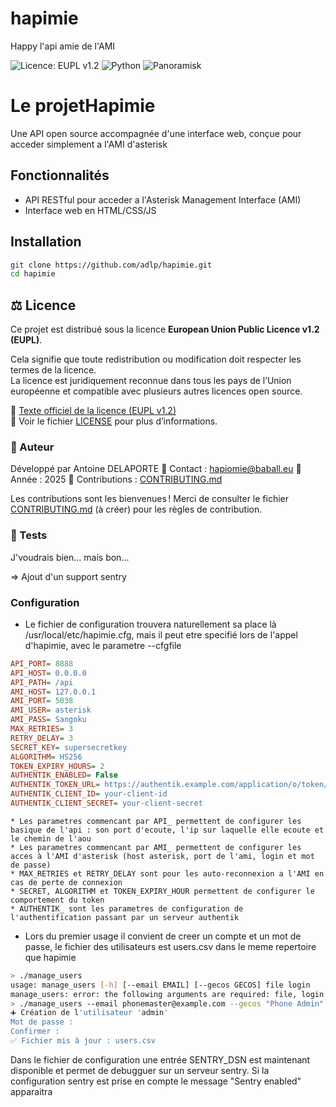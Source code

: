 # hapimie
Happy l'api amie de l'AMI

![Licence: EUPL v1.2](https://img.shields.io/badge/License-EUPL%20v1.2-blue.svg)
![Python](https://img.shields.io/badge/Python-3.10%2B-blue.svg)
![Panoramisk](https://img.shields.io/badge/Panoramisk-async%20AMI%20client-green.svg)

# Le projetHapimie

Une API open source accompagnée d'une interface web, conçue pour acceder simplement a l'AMI d'asterisk

## Fonctionnalités

- API RESTful pour acceder a l'Asterisk Management Interface (AMI)
- Interface web en HTML/CSS/JS

## Installation

```bash
git clone https://github.com/adlp/hapimie.git
cd hapimie
```

## ⚖️ Licence

Ce projet est distribué sous la licence **European Union Public Licence v1.2 (EUPL)**.

Cela signifie que toute redistribution ou modification doit respecter les termes de la licence.  
La licence est juridiquement reconnue dans tous les pays de l’Union européenne et compatible avec plusieurs autres licences open source.

🔗 [Texte officiel de la licence (EUPL v1.2)](https://joinup.ec.europa.eu/collection/eupl/eupl-text-eupl-12)  
📄 Voir le fichier [LICENSE](./LICENSE) pour plus d’informations.


### 👤 Auteur
Développé par Antoine DELAPORTE
📧 Contact : hapiomie@baball.eu
📅 Année : 2025
🤝 Contributions : [CONTRIBUTING.md](./CONTRIBUTING.md)

Les contributions sont les bienvenues !
Merci de consulter le fichier [CONTRIBUTING.md](./CONTRIBUTING.md) (à créer) pour les règles de contribution.

### 🧪 Tests
J'voudrais bien... mais bon...

=> Ajout d'un support sentry

### Configuration
  * Le fichier de configuration trouvera naturellement sa place là /usr/local/etc/hapimie.cfg, mais il peut etre specifié lors de l'appel d'hapimie, avec le parametre --cfgfile
```ini /usr/local/etc/hapimie.cfg
API_PORT= 8888
API_HOST= 0.0.0.0
API_PATH= /api
AMI_HOST= 127.0.0.1
AMI_PORT= 5038
AMI_USER= asterisk
AMI_PASS= Sangoku
MAX_RETRIES= 3
RETRY_DELAY= 3
SECRET_KEY= supersecretkey
ALGORITHM= HS256
TOKEN_EXPIRY_HOURS= 2
AUTHENTIK_ENABLED= False
AUTHENTIK_TOKEN_URL= https://authentik.example.com/application/o/token/
AUTHENTIK_CLIENT_ID= your-client-id
AUTHENTIK_CLIENT_SECRET= your-client-secret
```
    * Les parametres commencant par API_ permettent de configurer les basique de l'api : son port d'ecoute, l'ip sur laquelle elle ecoute et le chemin de l'aou
    * Les parametres commencant par AMI_ permettent de configurer les acces à l'AMI d'asterisk (host asterisk, port de l'ami, login et mot de passe)
    * MAX_RETRIES et RETRY_DELAY sont pour les auto-reconnexion a l'AMI en cas de perte de connexion
    * SECRET, ALGORITHM et TOKEN_EXPIRY_HOUR permettent de configurer le comportement du token
    * AUTHENTIK_ sont les parametres de configuration de l'authentification passant par un serveur authentik

  * Lors du premier usage il convient de creer un compte et un mot de passe, le fichier des utilisateurs est users.csv dans le meme repertoire que hapimie
```bash
> ./manage_users 
usage: manage_users [-h] [--email EMAIL] [--gecos GECOS] file login
manage_users: error: the following arguments are required: file, login
> ./manage_users --email phonemaster@example.com --gecos "Phone Admin" users.csv admin
➕ Création de l'utilisateur 'admin'
Mot de passe : 
Confirmer : 
✅ Fichier mis à jour : users.csv
```

Dans le fichier de configuration une entrée SENTRY_DSN est maintenant disponible et permet de debugguer sur un serveur sentry. Si la configuration sentry est prise en compte le message "Sentry enabled" apparaitra


